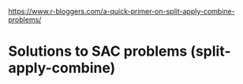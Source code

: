 https://www.r-bloggers.com/a-quick-primer-on-split-apply-combine-problems/
# Solutions to SAC problems (split-apply-combine)
